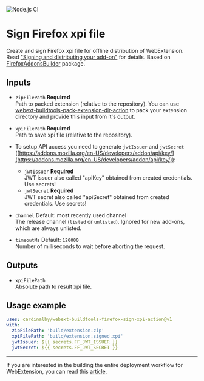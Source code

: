 ![Node.js CI](https://github.com/cardinalby/webext-buildtools-firefox-sign-xpi-action/workflows/build-test/badge.svg)

# Sign Firefox xpi file

Create and sign Firefox xpi file for offline distribution of WebExtension.
Read ["Signing and distributing your add-on"](https://developer.mozilla.org/en-US/docs/Mozilla/Add-ons/Distribution) for details.
Based on [FirefoxAddonsBuilder](https://www.npmjs.com/package/webext-buildtools-firefox-addons-builder) 
package.

## Inputs

* `zipFilePath` **Required**<br>
Path to packed extension (relative to the repository).
You can use [webext-buildtools-pack-extension-dir-action](https://github.com/cardinalby/webext-buildtools-pack-extension-dir-action)
to pack your extension directory and provide this input from it's output.

* `xpiFilePath` **Required**<br>
Path to save xpi file (relative to the repository).

* To setup API access you need to generate `jwtIssuer` and `jwtSecret` 
([https://addons.mozilla.org/en-US/developers/addon/api/key/](https://addons.mozilla.org/en-US/developers/addon/api/key/)):
    * `jwtIssuer` **Required**<br>
    JWT issuer also called "apiKey" obtained from created credentials. Use secrets!
    * `jwtSecret` **Required**<br>
    JWT secret also called "apiSecret" obtained from created credentials. Use secrets!

* `channel` Default: most recently used channel<br>
The release channel (`listed` or `unlisted`). Ignored for new add-ons, which are always unlisted.

* `timeoutMs` Default: `120000`<br>
Number of milliseconds to wait before aborting the request.

## Outputs

* `xpiFilePath`<br>
Absolute path to result xpi file.

## Usage example

```yaml
uses: cardinalby/webext-buildtools-firefox-sign-xpi-action@v1
with:
  zipFilePath: 'build/extension.zip'
  xpiFilePath: 'build/extension.signed.xpi'
  jwtIssuer: ${{ secrets.FF_JWT_ISSUER }}
  jwtSecret: ${{ secrets.FF_JWT_SECRET }}
```

---
If you are interested in the building the entire deployment workflow for WebExtension, 
you can read this [article](https://dev.to/cardinalby/webextension-deployment-and-publishing-using-github-actions-522o).